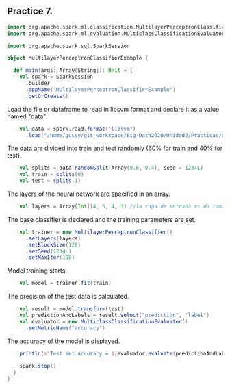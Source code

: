 ## Practice 7.
```scala
import org.apache.spark.ml.classification.MultilayerPerceptronClassifier
import org.apache.spark.ml.evaluation.MulticlassClassificationEvaluator

import org.apache.spark.sql.SparkSession

object MultilayerPerceptronClassifierExample {

  def main(args: Array[String]): Unit = {
    val spark = SparkSession
      .builder
      .appName("MultilayerPerceptronClassifierExample")
      .getOrCreate()
```

Load the file or dataframe to read in libsvm format and declare it as a value named "data".
```scala
    val data = spark.read.format("libsvm")
      .load("/home/gussy/git_workspace/Big-Data2020/Unidad2/Practicas/Practica7/sample_multiclass_classification_data.txt")
```

The data are divided into train and test randomly (60% for train and 40% for test).
```scala
    val splits = data.randomSplit(Array(0.6, 0.4), seed = 1234L)
    val train = splits(0)
    val test = splits(1)
```

The layers of the neural network are specified in an array.
```scala
    val layers = Array[Int](4, 5, 4, 3) //la capa de entrada es de tamaño 4 (caracteristicas), las dos intermedias de tamaño 5 y 4, y la de salida de tamaño 3 (clases)
```

The base classifier is declared and the training parameters are set.
```scala
    val trainer = new MultilayerPerceptronClassifier()
      .setLayers(layers)
      .setBlockSize(128)
      .setSeed(1234L)
      .setMaxIter(100)
```

Model training starts.
```scala
    val model = trainer.fit(train)
```

The precision of the test data is calculated.
```scala
    val result = model.transform(test)
    val predictionAndLabels = result.select("prediction", "label")
    val evaluator = new MulticlassClassificationEvaluator()
      .setMetricName("accuracy")
```

The accuracy of the model is displayed.
```scala
    println(s"Test set accuracy = ${evaluator.evaluate(predictionAndLabels)}")
    
    spark.stop()
  }
}
```
